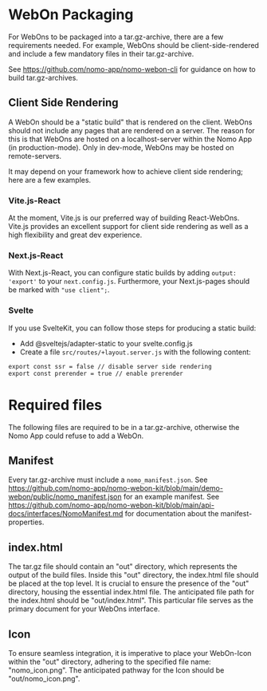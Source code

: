 # WebOn Packaging

For WebOns to be packaged into a tar.gz-archive, there are a few requirements needed.
For example, WebOns should be client-side-rendered and include a few mandatory files in their tar.gz-archive.

See https://github.com/nomo-app/nomo-webon-cli for guidance on how to build tar.gz-archives.

## Client Side Rendering

A WebOn should be a "static build" that is rendered on the client.
WebOns should not include any pages that are rendered on a server.
The reason for this is that WebOns are hosted on a localhost-server within the Nomo App (in production-mode).
Only in dev-mode, WebOns may be hosted on remote-servers.

It may depend on your framework how to achieve client side rendering; here are a few examples.

### Vite.js-React

At the moment, Vite.js is our preferred way of building React-WebOns.
Vite.js provides an excellent support for client side rendering as well as a high flexibility and great dev experience.

### Next.js-React

With Next.js-React, you can configure static builds by adding `output: 'export'` to your `next.config.js`.
Furthermore, your Next.js-pages should be marked with `"use client";`.

### Svelte

If you use SvelteKit, you can follow those steps for producing a static build:

- Add @sveltejs/adapter-static to your svelte.config.js
- Create a file `src/routes/+layout.server.js` with the following content:

```
export const ssr = false // disable server side rendering
export const prerender = true // enable prerender
```

# Required files

The following files are required to be in a tar.gz-archive, otherwise the Nomo App could refuse to add a WebOn.

## Manifest

Every tar.gz-archive must include a `nomo_manifest.json`.
See https://github.com/nomo-app/nomo-webon-kit/blob/main/demo-webon/public/nomo_manifest.json for an example manifest.
See https://github.com/nomo-app/nomo-webon-kit/blob/main/api-docs/interfaces/NomoManifest.md for documentation about the manifest-properties.

## index.html

The tar.gz file should contain an "out" directory, which represents the output of the build files. Inside this "out" directory, the index.html file should be placed at the top level. It is crucial to ensure the presence of the "out" directory, housing the essential index.html file. The anticipated file path for the index.html should be "out/index.html". This particular file serves as the primary document for your WebOns interface.

## Icon

To ensure seamless integration, it is imperative to place your WebOn-Icon within the "out" directory, adhering to the specified file name: "nomo_icon.png".
The anticipated pathway for the Icon should be "out/nomo_icon.png".
